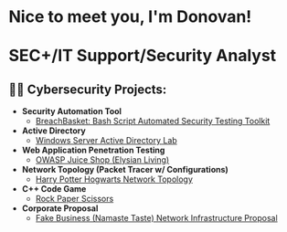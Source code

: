 <h1>Nice to meet you, I'm Donovan! <br/><br/> <a>SEC+/IT Support/Security Analyst</a>

<h2>👨‍💻 Cybersecurity Projects:</h2>

- <b>Security Automation Tool</b>
  - [BreachBasket: Bash Script Automated Security Testing Toolkit](https://github.com/DonCastro23/security-automation-tool)
- <b>Active Directory</b>
  - [Windows Server Active Directory Lab](https://github.com/DonCastro23/active_directory)
- <b>Web Application Penetration Testing</b>
  - [OWASP Juice Shop (Elysian Living)](https://github.com/DonCastro23/pen_testing_report)
- <b>Network Topology (Packet Tracer w/ Configurations)</b>
  - [Harry Potter Hogwarts Network Topology](https://github.com/DonCastro23/network_topology)
- <b>C++ Code Game</b>
  - [Rock Paper Scissors](https://github.com/DonCastro23/c-code)
- <b>Corporate Proposal</b>
  - [Fake Business (Namaste Taste) Network Infrastructure Proposal](https://github.com/DonCastro23/corporate-network-proposal)
<!--
**joshmadakor1/joshmadakor1** is a ✨ _special_ ✨ repository because its `README.md` (this file) appears on your GitHub profile.

Here are some ideas to get you started:

- 🔭 I’m currently working on ...
- 🌱 I’m currently learning ...
- 👯 I’m looking to collaborate on ...
- 🤔 I’m looking for help with ...
- 💬 Ask me about ...
- 📫 How to reach me: ...
- 😄 Pronouns: ...
- ⚡ Fun fact: ...
-->
